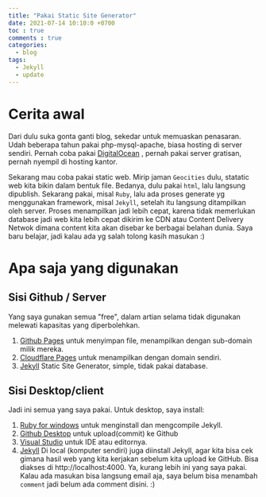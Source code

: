 ```yaml
---
title: "Pakai Static Site Generator"
date: 2021-07-14 10:10:0 +0700
toc : true
comments : true
categories:
  - blog
tags:
  - Jekyll
  - update
---
```

# Cerita awal
Dari dulu suka gonta ganti blog, sekedar untuk memuaskan penasaran. Udah beberapa tahun pakai php-mysql-apache, biasa hosting di server sendiri. Pernah coba pakai [DigitalOcean](https://digitalocean.com) , pernah pakai server gratisan, pernah nyempil di hosting kantor.

Sekarang mau coba pakai static web. Mirip jaman `Geocities` dulu, statatic web kita bikin dalam bentuk file. Bedanya, dulu pakai `html`, lalu langsung dipublish. Sekarang pakai, misal `Ruby`, lalu ada proses generate yg menggunakan framework, misal `Jekyll`, setelah itu langsung ditampilkan oleh server. Proses menampilkan jadi lebih cepat, karena tidak memerlukan database jadi web kita lebih cepat dikirim ke CDN atau Content Delivery Netwok dimana content kita akan disebar ke berbagai belahan dunia. Saya baru belajar, jadi kalau ada yg salah tolong kasih masukan :) 

# Apa saja yang digunakan
## Sisi Github / Server
Yang saya gunakan semua "free", dalam artian selama tidak digunakan melewati kapasitas yang diperbolehkan. 
1. [Github Pages](https://github.com) untuk menyimpan file, menampilkan dengan sub-domain milik mereka.
2. [Cloudflare Pages](https://cloudflare.com) untuk menampilkan dengan domain sendiri.
3. [Jekyll](https://jekyllrb.com) Static Site Generator, simple, tidak pakai database. 
## Sisi Desktop/client
Jadi ini semua yang saya pakai. Untuk desktop, saya install:
1. [Ruby for windows](https://rubyinstaller.org/downloads/) untuk menginstall dan mengcompile Jekyll.
2. [Github Desktop](https://desktop.gihub.com) untuk upload(commit) ke Github
3. [Visual Studio](https://visualstudio.com) untuk IDE atau editornya.
4. [Jekyll](https://jekyllrb.com) Di local (komputer sendiri) juga diinstall Jekyll, agar kita bisa cek gimana hasil web yang kita kerjakan sebelum kita upload ke GitHub. Bisa diakses di http://localhost:4000. 
Ya, kurang lebih ini yang saya pakai. Kalau ada masukan bisa langsung email aja, saya belum bisa menambah `comment` jadi belum ada comment disini. :) 
